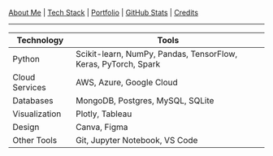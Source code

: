 [About Me](/about.md) | [Tech Stack](/tech-stack.md) | [Portfolio](/portfolio.md) | [GitHub Stats](/github-stats.md) | [Credits](/credits.md)

---
| Technology | Tools |
| --- | --- |
| Python | Scikit-learn, NumPy, Pandas, TensorFlow, Keras, PyTorch, Spark |
| Cloud Services | AWS, Azure, Google Cloud |
| Databases | MongoDB, Postgres, MySQL, SQLite |
| Visualization | Plotly, Tableau |
| Design | Canva, Figma |
| Other Tools | Git, Jupyter Notebook, VS Code |
